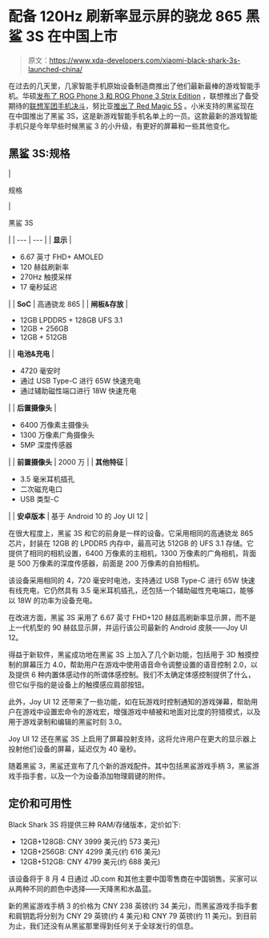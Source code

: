 # 配备 120Hz 刷新率显示屏的骁龙 865 黑鲨 3S 在中国上市

> 原文：<https://www.xda-developers.com/xiaomi-black-shark-3s-launched-china/>

在过去的几天里，几家智能手机原始设备制造商推出了他们最新最棒的游戏智能手机。华硕[发布了 ROG Phone 3 和 ROG Phone 3 Strix Edition](https://www.xda-developers.com/asus-rog-phone-3-gaming-smartphone-snapdragon-865-plus-144hz-display-6000mah-battery-launch/) ，联想推出了备受期待的[联想军团手机决斗](https://www.xda-developers.com/lenovo-legion-phone-duel-snapdragon-865-plus-90w-charging-side-popup-launch/)，努比亚[推出了 Red Magic 5S](https://www.xda-developers.com/nubia-red-magic-5s-144hz-display-active-cooling-fan-launched-china/) 。小米支持的黑鲨现在在中国推出了黑鲨 3S，这是新游戏智能手机名单上的一员。这款最新的游戏智能手机只是今年早些时候黑鲨 3 的小升级，有更好的屏幕和一些其他变化。

## 黑鲨 3S:规格

| 

规格

 | 

黑鲨 3S

 |
| --- | --- |
| **显示** | 

*   6.67 英寸 FHD+ AMOLED
*   120 赫兹刷新率
*   270Hz 触摸采样
*   17 毫秒延迟

 |
| **SoC** | 高通骁龙 865 |
| **闸板&存放** | 

*   12GB LPDDR5 + 128GB UFS 3.1
*   12GB + 256GB
*   12GB + 512GB

 |
| **电池&充电** | 

*   4720 毫安时
*   通过 USB Type-C 进行 65W 快速充电
*   通过辅助磁性端口进行 18W 快速充电

 |
| **后置摄像头** | 

*   6400 万像素主摄像头
*   1300 万像素广角摄像头
*   5MP 深度传感器

 |
| **前置摄像头** | 2000 万 |
| **其他特征** | 

*   3.5 毫米耳机插孔
*   二次磁充电口
*   USB 类型-C

 |
| **安卓版本** | 基于 Android 10 的 Joy UI 12 |

在很大程度上，黑鲨 3S 和它的前身是一样的设备。它采用相同的高通骁龙 865 芯片，封装在 12GB 的 LPDDR5 内存中，最高可达 512GB 的 UFS 3.1 存储。它提供了相同的相机设置，6400 万像素的主相机，1300 万像素的广角相机，背面是 500 万像素的深度传感器，前面是 200 万像素的自拍相机。

该设备采用相同的 4，720 毫安时电池，支持通过 USB Type-C 进行 65W 快速有线充电，它仍然具有 3.5 毫米耳机插孔，还包括一个辅助磁性充电端口，能够以 18W 的功率为设备充电。

在改进方面，黑鲨 3S 采用了 6.67 英寸 FHD+120 赫兹高刷新率显示屏，而不是上一代机型的 90 赫兹显示屏，并运行该公司最新的 Android 皮肤——Joy UI 12。

得益于新软件，黑鲨成功地在黑鲨 3S 上加入了几个新功能，包括用于 3D 触摸控制的屏幕压力 4.0，帮助用户在游戏中使用语音命令调整设置的语音控制 2.0，以及提供 6 种内置体感动作的所谓体感控制。我们不太确定体感控制提供了什么，但它似乎指的是设备上的触摸感应肩部按钮。

此外，Joy UI 12 还带来了一些功能，如在玩游戏时控制通知的游戏弹幕，帮助用户在游戏中设置宏命令的游戏宏，增强游戏中植被和地面对比度的狩猎模式，以及用于游戏录制和编辑的黑鲨时刻 3.0。

Joy UI 12 还在黑鲨 3S 上启用了屏幕投射支持，这将允许用户在更大的显示器上投射他们设备的屏幕，延迟仅为 40 毫秒。

随着黑鲨 3，黑鲨还宣布了几个新的游戏配件。其中包括黑鲨游戏手柄 3，黑鲨游戏手指手套，以及一个为设备添加物理肩键的附件。

## 定价和可用性

Black Shark 3S 将提供三种 RAM/存储版本，定价如下:

*   12GB+128GB: CNY 3999 美元(约 573 美元)
*   12GB+256GB: CNY 4299 美元(约 616 美元)
*   12GB+512GB: CNY 4799 美元(约 688 美元)

该设备将于 8 月 4 日通过 JD.com 和其他主要中国零售商在中国销售。买家可以从两种不同的颜色中选择——天降黑和水晶蓝。

新的黑鲨游戏手柄 3 的价格为 CNY 238 英镑(约 34 美元)，而黑鲨游戏手指手套和肩钥匙将分别为 CNY 29 英镑(约 4 美元)和 CNY 79 英镑(约 11 美元)。到目前为止，我们还没有从黑鲨那里得到任何关于全球发行的信息。